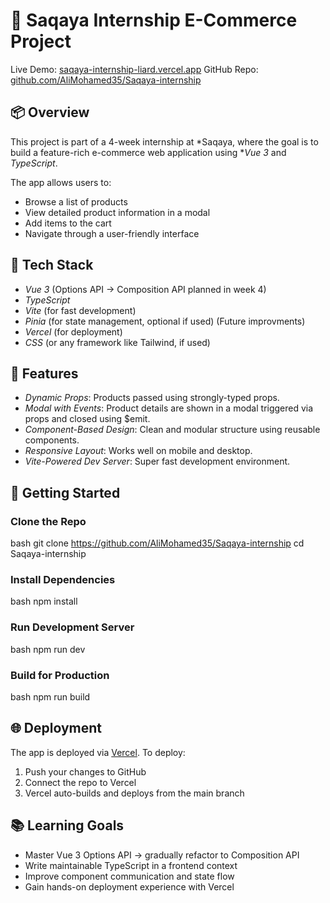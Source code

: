 # 🌿 Saqaya Internship E-Commerce Project

Live Demo: [saqaya-internship-liard.vercel.app](https://saqaya-internship-liard.vercel.app/)
GitHub Repo: [github.com/AliMohamed35/Saqaya-internship](https://github.com/AliMohamed35/Saqaya-internship)

## 📦 Overview

This project is part of a 4-week internship at *Saqaya, where the goal is to build a feature-rich e-commerce web application using **Vue 3* and *TypeScript*.

The app allows users to:

* Browse a list of products
* View detailed product information in a modal
* Add items to the cart
* Navigate through a user-friendly interface

## 🔧 Tech Stack

* *Vue 3* (Options API → Composition API planned in week 4)
* *TypeScript*
* *Vite* (for fast development)
* *Pinia* (for state management, optional if used) (Future improvments)
* *Vercel* (for deployment)
* *CSS* (or any framework like Tailwind, if used)

## 🧠 Features

* *Dynamic Props*: Products passed using strongly-typed props.
* *Modal with Events*: Product details are shown in a modal triggered via props and closed using $emit.
* *Component-Based Design*: Clean and modular structure using reusable components.
* *Responsive Layout*: Works well on mobile and desktop.
* *Vite-Powered Dev Server*: Super fast development environment.

## 🚀 Getting Started

### Clone the Repo

bash
git clone https://github.com/AliMohamed35/Saqaya-internship
cd Saqaya-internship


### Install Dependencies

bash
npm install


### Run Development Server

bash
npm run dev


### Build for Production

bash
npm run build


## 🌐 Deployment

The app is deployed via [Vercel](https://vercel.com/). To deploy:

1. Push your changes to GitHub
2. Connect the repo to Vercel
3. Vercel auto-builds and deploys from the main branch

## 📚 Learning Goals

* Master Vue 3 Options API → gradually refactor to Composition API
* Write maintainable TypeScript in a frontend context
* Improve component communication and state flow
* Gain hands-on deployment experience with Vercel
